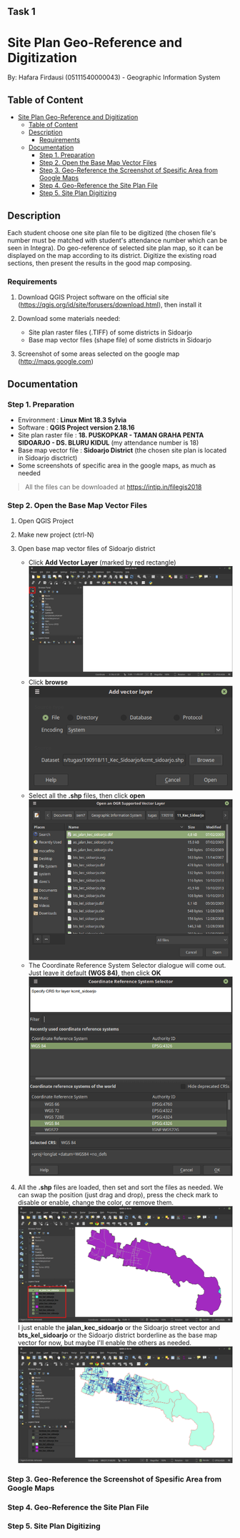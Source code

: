 ## Task 1
# Site Plan Geo-Reference and Digitization 
By: Hafara Firdausi (05111540000043) - Geographic Information System

## Table of Content
- [Site Plan Geo-Reference and Digitization](#site-plan-geo-reference-and-digitization)
  - [Table of Content](#table-of-content)
  - [Description](#description)
    - [Requirements](#requirements)
  - [Documentation](#documentation)
    - [Step 1. Preparation](#step-1-preparation)
    - [Step 2. Open the Base Map Vector Files](#step-2-open-the-base-map-vector-files)
    - [Step 3. Geo-Reference the Screenshot of Spesific Area from Google Maps](#step-3-geo-reference-the-screenshot-of-spesific-area-from-google-maps)
    - [Step 4. Geo-Reference the Site Plan File](#step-4-geo-reference-the-site-plan-file)
    - [Step 5. Site Plan Digitizing](#step-5-site-plan-digitizing)

<!-- /code_chunk_output -->

## Description

Each student choose one site plan file to be digitized (the chosen file's number must be matched with student's attendance number which can be seen in Integra). Do geo-reference of selected site plan map, so it can be displayed on the map according to its district. Digitize the existing road sections, then present the results in the good map composing.
 
### Requirements
1. Download QGIS Project software on the official site (https://qgis.org/id/site/forusers/download.html), then install it
2. Download some materials needed:
    *  Site plan raster files (.TIFF) of some districts in Sidoarjo
    *  Base map vector files (shape file) of some districts in Sidoarjo
  
3. Screenshot of some areas selected on the google map (http://maps.google.com)

## Documentation
### Step 1. Preparation
* Environment : **Linux Mint 18.3 Sylvia**
* Software : **QGIS Project version 2.18.16**
* Site plan raster file : **18. PUSKOPKAR - TAMAN GRAHA PENTA SIDOARJO - DS. BLURU KIDUL** (my attendance number is 18)
* Base map vector file : **Sidoarjo District** (the chosen site plan is located in Sidoarjo disctrict)
* Some screenshots of specific area in the google maps, as much as needed

> All the files can be downloaded at https://intip.in/filegis2018

### Step 2. Open the Base Map Vector Files
1. Open QGIS Project
2. Make new project (ctrl-N)
3. Open base map vector files of Sidoarjo district
    * Click **Add Vector Layer** (marked by red rectangle)
  ![screenshot-1](/georeference-site-plan/img/1.png)
    * Click **browse**
  ![screenshot-2](/georeference-site-plan/img/2.png)
    * Select all the **.shp** files, then click **open**
  ![screenshot-3](/georeference-site-plan/img/3.png)
    * The Coordinate Reference System Selector dialogue will come out. Just leave it default **(WGS 84)**, then click **OK**
  ![screenshot-4](/georeference-site-plan/img/4.png)
   
4. All the **.shp** files are loaded, then set and sort the files as needed. We can swap the position (just drag and drop), press the check mark to disable or enable, change the color, or remove them.
  ![screenshot-5](/georeference-site-plan/img/5.png)
  I just enable the **jalan_kec_sidoarjo** or the Sidoarjo street vector and **bts_kel_sidoarjo** or the Sidoarjo district borderline as the base map vector for now, but maybe I'll enable the others as needed.
  ![screenshot-6](/georeference-site-plan/img/6.png)


### Step 3. Geo-Reference the Screenshot of Spesific Area from Google Maps
### Step 4. Geo-Reference the Site Plan File
### Step 5. Site Plan Digitizing










<!-- > More documentation: https://github.com/mocatfrio/GIS-2018 -->